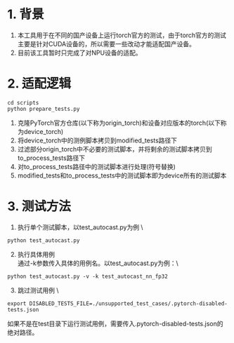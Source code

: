 # 1. 背景
1. 本工具用于在不同的国产设备上运行torch官方的测试，由于torch官方的测试主要是针对CUDA设备的，所以需要一些改动才能适配国产设备。
2. 目前该工具暂时只完成了对NPU设备的适配。

# 2. 适配逻辑
```
cd scripts
python prepare_tests.py
```
1. 克隆PyTorch官方仓库(以下称为origin_torch)和设备对应版本的torch(以下称为device_torch)
2. 将device_torch中的测例脚本拷贝到modified_tests路径下
3. 过滤部分origin_torch中不必要的测试脚本，并将剩余的测试脚本拷贝到to_process_tests路径下
4. 对to_process_tests路径中的测试脚本进行处理(符号替换)
5. modified_tests和to_process_tests中的测试脚本即为device所有的测试脚本

# 3. 测试方法
1. 执行单个测试脚本，以test_autocast.py为例 \
```
python test_autocast.py
```
2. 执行具体用例 \
通过-k参数传入具体的用例名。以test_autocast.py为例：\
```
python test_autocast.py -v -k test_autocast_nn_fp32
```

3. 跳过测试用例 \
```
export DISABLED_TESTS_FILE=./unsupported_test_cases/.pytorch-disabled-tests.json

```
如果不是在test目录下运行测试用例，需要传入.pytorch-disabled-tests.json的绝对路径。